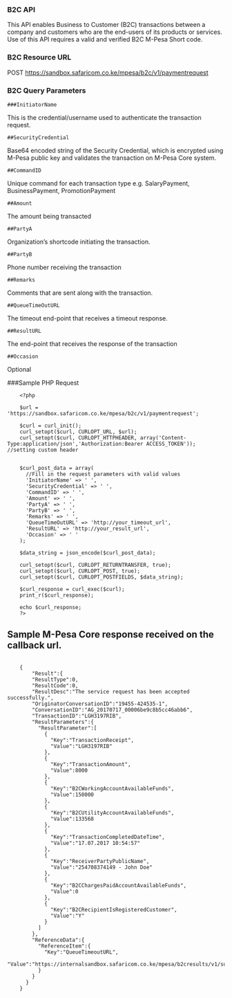 ### B2C API
This API enables Business to Customer (B2C) transactions between a company and customers who are the end-users of its products or services. Use of this API requires a valid and verified B2C M-Pesa Short code.

### B2C Resource URL
POST https://sandbox.safaricom.co.ke/mpesa/b2c/v1/paymentrequest


### B2C Query Parameters

	###InitiatorName 	
This is the credential/username used to authenticate the transaction request.

	##SecurityCredential 	
Base64 encoded string of the Security Credential, which is encrypted using M-Pesa public key and validates the transaction on M-Pesa Core system.

	##CommandID 	
Unique command for each transaction type e.g. SalaryPayment, BusinessPayment, PromotionPayment

	##Amount 	
The amount being transacted

	##PartyA 	
Organization’s shortcode initiating the transaction.

	##PartyB 	
Phone number receiving the transaction

	##Remarks 	
Comments that are sent along with the transaction.

	##QueueTimeOutURL 	
The timeout end-point that receives a timeout response.

	##ResultURL 	
The end-point that receives the response of the transaction

	##Occasion 	
Optional

###Sample PHP Request
```
	<?php
	
	$url = 'https://sandbox.safaricom.co.ke/mpesa/b2c/v1/paymentrequest';

	$curl = curl_init();
	curl_setopt($curl, CURLOPT_URL, $url);
	curl_setopt($curl, CURLOPT_HTTPHEADER, array('Content-Type:application/json','Authorization:Bearer ACCESS_TOKEN')); //setting custom header


	$curl_post_data = array(
	  //Fill in the request parameters with valid values
	  'InitiatorName' => ' ',
	  'SecurityCredential' => ' ',
	  'CommandID' => ' ',
	  'Amount' => ' ',
	  'PartyA' => ' ',
	  'PartyB' => ' ',
	  'Remarks' => ' ',
	  'QueueTimeOutURL' => 'http://your_timeout_url',
	  'ResultURL' => 'http://your_result_url',
	  'Occasion' => ' '
	);

	$data_string = json_encode($curl_post_data);

	curl_setopt($curl, CURLOPT_RETURNTRANSFER, true);
	curl_setopt($curl, CURLOPT_POST, true);
	curl_setopt($curl, CURLOPT_POSTFIELDS, $data_string);

	$curl_response = curl_exec($curl);
	print_r($curl_response);

	echo $curl_response;
	?>

```
## Sample M-Pesa Core response received on the callback url.

```

	{
	    "Result":{
	    "ResultType":0,
	    "ResultCode":0,
	    "ResultDesc":"The service request has been accepted successfully.",
	    "OriginatorConversationID":"19455-424535-1",
	    "ConversationID":"AG_20170717_00006be9c8b5cc46abb6",
	    "TransactionID":"LGH3197RIB",
	    "ResultParameters":{
	      "ResultParameter":[
	        {
	          "Key":"TransactionReceipt",
	          "Value":"LGH3197RIB"
	        },
	        {
	          "Key":"TransactionAmount",
	          "Value":8000
	        },
	        {
	          "Key":"B2CWorkingAccountAvailableFunds",
	          "Value":150000
	        },
	        {
	          "Key":"B2CUtilityAccountAvailableFunds",
	          "Value":133568
	        },
	        {
	          "Key":"TransactionCompletedDateTime",
	          "Value":"17.07.2017 10:54:57"
	        },
	        {
	          "Key":"ReceiverPartyPublicName",
	          "Value":"254708374149 - John Doe"
	        },
	        {
	          "Key":"B2CChargesPaidAccountAvailableFunds",
	          "Value":0
	        },
	        {
	          "Key":"B2CRecipientIsRegisteredCustomer",
	          "Value":"Y"
	        }
	      ]
	    },
	    "ReferenceData":{
	      "ReferenceItem":{
	        "Key":"QueueTimeoutURL",
	        "Value":"https://internalsandbox.safaricom.co.ke/mpesa/b2cresults/v1/submit"
	      }
	    }
	  }
	}

```
